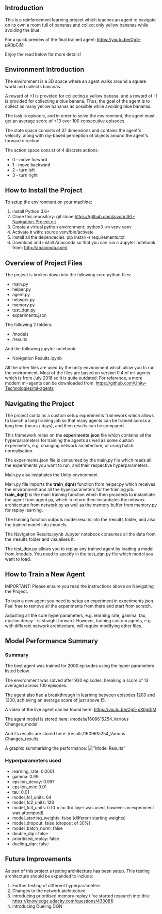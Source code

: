 ## Introduction

This is a reinforcement learning project which teaches an agent to navigate on its own a room full of bananas and collect only yellow bananas while avoiding the blue.

For a quick preview of the final trained agent:
https://youtu.be/Og5-pX0pGjM

Enjoy the read below for more details!

## Environment Introduction

The environment is a 3D space where an agent walks around a square world and collects bananas.

A reward of +1 is provided for collecting a yellow banana, and a reward of -1 is provided for collecting a blue banana. Thus, the goal of the agent is to collect as many yellow bananas as possible while avoiding blue bananas.

The task is episodic, and in order to solve the environment, the agent must get an average score of +13 over 100 consecutive episodes.

The state space consists of 37 dimensions and contains the agent's velocity, along with ray-based perception of objects around the agent's forward direction

The action space consist of 4 discrete actions:
- 0 - move forward
- 1 - move backward
- 2 - turn left
- 3 - turn right 

## How to Install the Project

To setup the environment on your machine:
1. Install Python 3.6+
2. Clone this repository:
        git clone https://github.com/aivoric/RL-Navigation-Project.git
3. Create a virtual python environment:
        python3 -m venv venv
4. Activate it with:
        source venv/bin/activate
5. Install all the dependecies:
        pip install -r requirements.txt
6. Download and install Anaconda so that you can run a Jupyter notebook from:
        http://anaconda.com/

## Overview of Project Files

The project is broken down into the following core python files:
- main.py
- helper.py
- agent.py
- network.py
- memory.py
- test_dqn.py
- experiments.json

The following 2 folders:
- /models
- /results

And the following jupyter notebook:
- Navigation Results.ipynb

All the other files are used by the unity environment which allow you to run the environment. Most of the files are based on version 0.4 of ml-agents which is from July 2018 so it is quite outdated. For reference, a more modern ml-agents can be downloaded from: 
https://github.com/Unity-Technologies/ml-agents 

## Navigating the Project

The project contains a custom setup experiments framework which allows to launch a long training job so that many agents can be trained across a long time (hours / days), and then results can be compared.

This framework relies on the **experiments.json** file which contains all the hyperparameters for training the agents as well as some custom experiments, e.g. changing network architecture, or using batch normalisation.

The experiments.json file is consumed by the main.py file which reads all the experiments you want to run, and their respective hyperparameters.

Main.py also instatiates the Unity environment.

Main.py file imports the **train_dqn()** function from helper.py which receives the environment and all the hyperparameters for the training job. **train_dqn()** is the main training function which then proceeds to instantiate the agent from agent.py, which in return then instantiates the network architecture from network.py as well as the memory buffer from memory.py for replay learning.

The training function outputs model results into the /results folder, and also the trained model into /models.

The Navigation Results.ipynb Jupyter notebook consumes all the data from the /results folder and visualises it.

The test_dqn.py allows you to replay any trained agent by loading a model from /models. You need to specify in the test_dqn.py file which model you want to load.

## How to Train a New Agent

IMPORTANT: Please ensure you read the instructions above on Navigating the Project.

To train a new agent you need to setup an experiment in experiments.json. Feel free to remove all the experiments from there and start from scratch.

Adjusting all the core hyperparameters, e.g. learning rate, gamma, tau, epsilon decay - is straight forward. However, training custom agents, e.g. with different network architecture, will require modifying other files.

## Model Performance Summary

### Summary

The best agent was trained for 2000 episodes using the hyper parameters listed below.

The environment was solved after 930 episodes, breaking a score of 13 averaged across 100 episodes.

The agent also had a breakthrough in learning between episodes 1200 and 1300, achieving an average score of just above 15.

A video of the live agent can be found here:
https://youtu.be/Og5-pX0pGjM

The agent model is stored here:
/models/1609615254_Various Changes_model

And its results are stored here:
/results/1609615254_Various Changes_results

A graphic summarising the performance:
!["Model Results"](https://github.com/aivoric/RL-Navigation-Project/model_results.png)

### Hyperparameters used

- learning_rate: 0.0001
- gamma: 0.99
- epsilon_decay: 0.997
- epsilon_min: 0.01
- tau: 0.01
- model_fc1_units: 64
- model_fc2_units: 128
- model_fc3_units: 0   (0 = no 3rd layer was used, however an experiment was attempted)
- model_starting_weights: false   (different starting weights)
- model_dropout: false     (dropout of 30%)
- model_batch_norm: false
- double_dqn: false
- prioritised_replay: false
- dueling_dqn: false

## Future Improvements

As part of this project a testing architecture has been setup. This testing architecture should be expanded to include:
1. Further testing of different hyperparameters
2. Changes to the network architecture
3. Introducing prioritised memory replay (I've started research into this: https://knowledge.udacity.com/questions/433081)
4. Introducing Dueling DQN